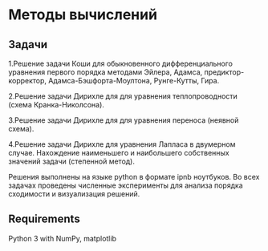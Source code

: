 # Методы вычислений

## Задачи
 1.Решение задачи Коши для обыкновенного дифференциального уравнения первого порядка методами Эйлера, Адамса, предиктор-корректор, Адамса-Бэшфорта-Моултона, Рунге-Кутты, Гира. 
 
 2.Решение задачи Дирихле для для уравнения теплопроводности (схема Кранка-Николсона).
 
 3.Решение задачи Дирихле для для уравнения переноса (неявной схема).
 
 4.Решение задачи Дирихле для уравнения Лапласа в двумерном случае. Нахождение наименьшего и наибольшего собственных значений задачи (степенной метод).
 
 Решения выполнены на языке python в формате ipnb ноутбуков.
 Во всех задачах проведены численные эксперименты для анализа порядка сходимости и визуализация решений.
 
 ## Requirements
 Python 3 with NumPy, matplotlib
